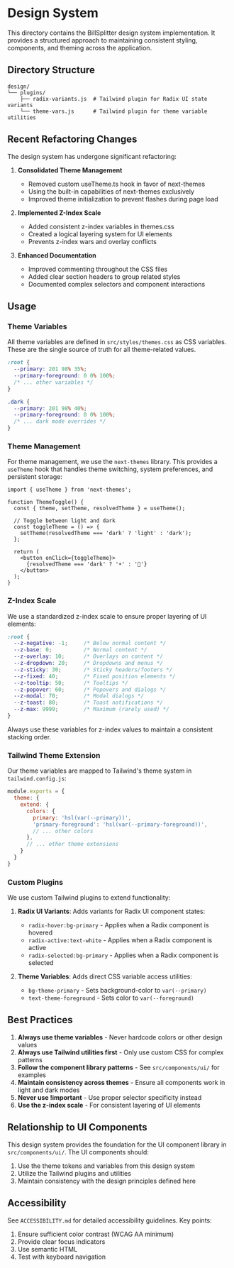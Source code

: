 # Design System

This directory contains the BillSplitter design system implementation. It provides a structured approach to maintaining consistent styling, components, and theming across the application.

## Directory Structure

```
design/
└── plugins/
    ├── radix-variants.js  # Tailwind plugin for Radix UI state variants
    └── theme-vars.js      # Tailwind plugin for theme variable utilities
```

## Recent Refactoring Changes

The design system has undergone significant refactoring:

1. **Consolidated Theme Management**
   - Removed custom useTheme.ts hook in favor of next-themes
   - Using the built-in capabilities of next-themes exclusively
   - Improved theme initialization to prevent flashes during page load

2. **Implemented Z-Index Scale**
   - Added consistent z-index variables in themes.css
   - Created a logical layering system for UI elements
   - Prevents z-index wars and overlay conflicts

3. **Enhanced Documentation**
   - Improved commenting throughout the CSS files
   - Added clear section headers to group related styles
   - Documented complex selectors and component interactions

## Usage

### Theme Variables

All theme variables are defined in `src/styles/themes.css` as CSS variables. These are the single source of truth for all theme-related values.

```css
:root {
  --primary: 201 98% 35%;
  --primary-foreground: 0 0% 100%;
  /* ... other variables */
}

.dark {
  --primary: 201 98% 40%;
  --primary-foreground: 0 0% 100%;
  /* ... dark mode overrides */
}
```

### Theme Management

For theme management, we use the `next-themes` library. This provides a `useTheme` hook that handles theme switching, system preferences, and persistent storage:

```tsx
import { useTheme } from 'next-themes';

function ThemeToggle() {
  const { theme, setTheme, resolvedTheme } = useTheme();
  
  // Toggle between light and dark
  const toggleTheme = () => {
    setTheme(resolvedTheme === 'dark' ? 'light' : 'dark');
  };
  
  return (
    <button onClick={toggleTheme}>
      {resolvedTheme === 'dark' ? '☀️' : '🌙'}
    </button>
  );
}
```

### Z-Index Scale

We use a standardized z-index scale to ensure proper layering of UI elements:

```css
:root {
  --z-negative: -1;     /* Below normal content */
  --z-base: 0;          /* Normal content */
  --z-overlay: 10;      /* Overlays on content */
  --z-dropdown: 20;     /* Dropdowns and menus */
  --z-sticky: 30;       /* Sticky headers/footers */
  --z-fixed: 40;        /* Fixed position elements */
  --z-tooltip: 50;      /* Tooltips */
  --z-popover: 60;      /* Popovers and dialogs */
  --z-modal: 70;        /* Modal dialogs */
  --z-toast: 80;        /* Toast notifications */
  --z-max: 9999;        /* Maximum (rarely used) */
}
```

Always use these variables for z-index values to maintain a consistent stacking order.

### Tailwind Theme Extension

Our theme variables are mapped to Tailwind's theme system in `tailwind.config.js`:

```js
module.exports = {
  theme: {
    extend: {
      colors: {
        primary: 'hsl(var(--primary))',
        'primary-foreground': 'hsl(var(--primary-foreground))',
        // ... other colors
      },
      // ... other theme extensions
    }
  }
}
```

### Custom Plugins

We use custom Tailwind plugins to extend functionality:

1. **Radix UI Variants**: Adds variants for Radix UI component states:
   - `radix-hover:bg-primary` - Applies when a Radix component is hovered
   - `radix-active:text-white` - Applies when a Radix component is active
   - `radix-selected:bg-primary` - Applies when a Radix component is selected

2. **Theme Variables**: Adds direct CSS variable access utilities:
   - `bg-theme-primary` - Sets background-color to `var(--primary)`
   - `text-theme-foreground` - Sets color to `var(--foreground)`

## Best Practices

1. **Always use theme variables** - Never hardcode colors or other design values
2. **Always use Tailwind utilities first** - Only use custom CSS for complex patterns
3. **Follow the component library patterns** - See `src/components/ui/` for examples
4. **Maintain consistency across themes** - Ensure all components work in light and dark modes
5. **Never use !important** - Use proper selector specificity instead
6. **Use the z-index scale** - For consistent layering of UI elements

## Relationship to UI Components

This design system provides the foundation for the UI component library in `src/components/ui/`. The UI components should:

1. Use the theme tokens and variables from this design system
2. Utilize the Tailwind plugins and utilities
3. Maintain consistency with the design principles defined here 

## Accessibility

See `ACCESSIBILITY.md` for detailed accessibility guidelines. Key points:

1. Ensure sufficient color contrast (WCAG AA minimum)
2. Provide clear focus indicators
3. Use semantic HTML
4. Test with keyboard navigation 
